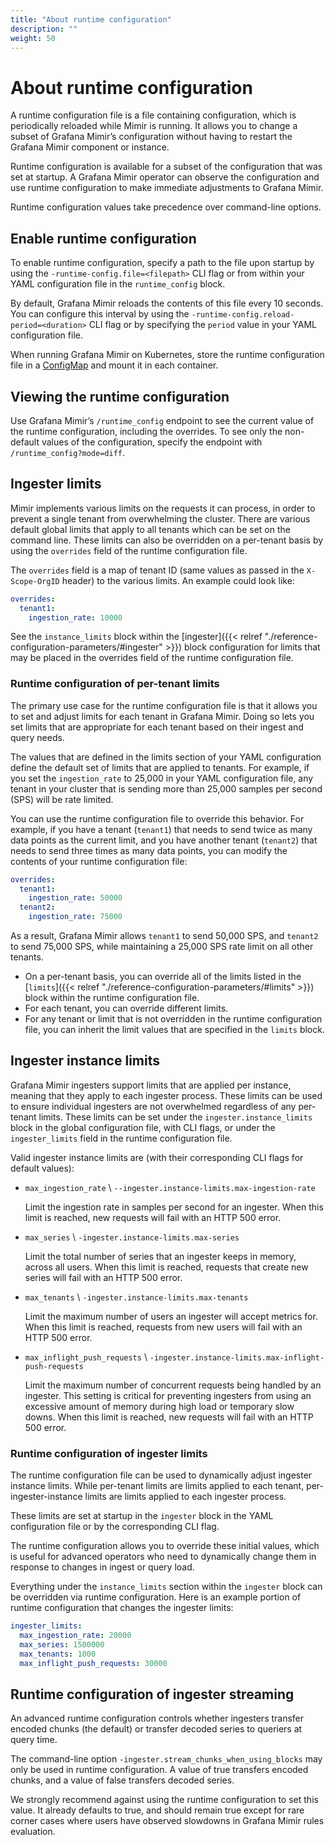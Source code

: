 ```yaml
---
title: "About runtime configuration"
description: ""
weight: 50
---
```


# About runtime configuration

A runtime configuration file is a file containing configuration, which is periodically reloaded while Mimir is running. It allows you to change a subset of Grafana Mimir’s configuration without having to restart the Grafana Mimir component or instance.

Runtime configuration is available for a subset of the configuration that was set at startup. A Grafana Mimir operator can observe the configuration and use runtime configuration to make immediate adjustments to Grafana Mimir.

Runtime configuration values take precedence over command-line options.

## Enable runtime configuration

To enable runtime configuration, specify a path to the file upon startup by using the `-runtime-config.file=<filepath>` CLI flag or from within your YAML configuration file in the `runtime_config` block.

By default, Grafana Mimir reloads the contents of this file every 10 seconds. You can configure this interval by using the `-runtime-config.reload-period=<duration>` CLI flag or by specifying the `period` value in your YAML configuration file.

When running Grafana Mimir on Kubernetes, store the runtime configuration file in a [ConfigMap](https://kubernetes.io/docs/concepts/configuration/configmap/) and mount it in each container.

## Viewing the runtime configuration

Use Grafana Mimir’s `/runtime_config` endpoint to see the current value of the runtime configuration, including the overrides. To see only the non-default values of the configuration, specify the endpoint with `/runtime_config?mode=diff`.

## Ingester limits

Mimir implements various limits on the requests it can process, in order to prevent a single tenant from overwhelming the cluster. There are various default global limits that apply to all tenants which can be set on the command line. These limits can also be overridden on a per-tenant basis by using the `overrides` field of the runtime configuration file.

The `overrides` field is a map of tenant ID (same values as passed in the `X-Scope-OrgID` header) to the various limits. An example could look like:

```yaml
overrides:
  tenant1:
    ingestion_rate: 10000
```

See the `instance_limits` block within the [ingester]({{< relref "./reference-configuration-parameters/#ingester" >}})
block configuration for limits that may be placed in the overrides field of the runtime configuration file.

### Runtime configuration of per-tenant limits

The primary use case for the runtime configuration file is that it allows you to set and adjust limits for each tenant in Grafana Mimir. Doing so lets you set limits that are appropriate for each tenant based on their ingest and query needs.

The values that are defined in the limits section of your YAML configuration define the default set of limits that are applied to tenants. For example, if you set the `ingestion_rate` to 25,000 in your YAML configuration file, any tenant in your cluster that is sending more than 25,000 samples per second (SPS) will be rate limited.

You can use the runtime configuration file to override this behavior. For example, if you have a tenant (`tenant1`) that needs to send twice as many data points as the current limit, and you have another tenant (`tenant2`) that needs to send three times as many data points, you can modify the contents of your runtime configuration file:

```yaml
overrides:
  tenant1:
    ingestion_rate: 50000
  tenant2:
    ingestion_rate: 75000
```

As a result, Grafana Mimir allows `tenant1` to send 50,000 SPS, and `tenant2` to send 75,000 SPS, while maintaining a 25,000 SPS rate limit on all other tenants.

- On a per-tenant basis, you can override all of the limits listed in the [`limits`]({{< relref "./reference-configuration-parameters/#limits" >}}) block within the runtime configuration file.
- For each tenant, you can override different limits.
- For any tenant or limit that is not overridden in the runtime configuration file, you can inherit the limit values that are specified in the `limits` block.

## Ingester instance limits

Grafana Mimir ingesters support limits that are applied per instance, meaning that they apply to each ingester process. These limits can be used to ensure individual ingesters are not overwhelmed regardless of any per-tenant limits. These limits can be set under the `ingester.instance_limits` block in the global configuration file, with CLI flags, or under the `ingester_limits` field in the runtime configuration file.

Valid ingester instance limits are (with their corresponding CLI flags for default values):

- `max_ingestion_rate` \ `--ingester.instance-limits.max-ingestion-rate`

  Limit the ingestion rate in samples per second for an ingester. When this limit is reached, new requests will fail with an HTTP 500 error.

- `max_series` \ `-ingester.instance-limits.max-series`

  Limit the total number of series that an ingester keeps in memory, across all users. When this limit is reached, requests that create new series will fail with an HTTP 500 error.

- `max_tenants` \ `-ingester.instance-limits.max-tenants`

  Limit the maximum number of users an ingester will accept metrics for. When this limit is reached, requests from new users will fail with an HTTP 500 error.

- `max_inflight_push_requests` \ `-ingester.instance-limits.max-inflight-push-requests`

  Limit the maximum number of concurrent requests being handled by an ingester. This setting is critical for preventing ingesters from using an excessive amount of memory during high load or temporary slow downs. When this limit is reached, new requests will fail with an HTTP 500 error.

### Runtime configuration of ingester limits

The runtime configuration file can be used to dynamically adjust ingester instance limits. While per-tenant limits are limits applied to each tenant, per-ingester-instance limits are limits applied to each ingester process.

These limits are set at startup in the `ingester` block in the YAML configuration file or by the corresponding CLI flag.

The runtime configuration allows you to override these initial values, which is useful for advanced operators who need to dynamically change them in response to changes in ingest or query load.

Everything under the `instance_limits` section within the `ingester` block can be overridden via runtime configuration. Here is an example portion of runtime configuration that changes the ingester limits:

```yaml
ingester_limits:
  max_ingestion_rate: 20000
  max_series: 1500000
  max_tenants: 1000
  max_inflight_push_requests: 30000
```

## Runtime configuration of ingester streaming

An advanced runtime configuration
controls whether ingesters transfer encoded chunks (the default) or transfer decoded series to queriers at query time.

The command-line option `-ingester.stream_chunks_when_using_blocks` may only be used in runtime configuration.
A value of true transfers encoded chunks,
and a value of false transfers decoded series.

We strongly recommend against using the runtime configuration to set this value. It already defaults to true, and should remain true except for rare corner cases where users have observed slowdowns in Grafana Mimir rules evaluation.
